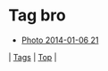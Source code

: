 <!--
title: Tag bro
date: 2020-06-28T15:26:59.285Z
tags:
-->
# Tag bro

 * [Photo 2014-01-06 21](72476013558.md)

| [Tags](tags.md) | [Top](index.md) |
